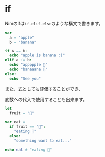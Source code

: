 # if

Nimのifは`if-elif-else`のような構文で書きます。

```nim
var
  a = "apple"
  b = "banana"

if a == b:
  echo "apple is banana :)"
elif a != b:
  echo "appppple 🍎"
  echo "banaaana 🍌"
else:
  echo "See you"
```

また、式としても評価することができ、

変数への代入で使用することも出来ます。

```nim
let
  fruit = "🍎"

var eat =
  if fruit == "🍎":
    "eating 🍎"
  else:
    "something want to eat..."

echo eat # "eating 🍎"
```